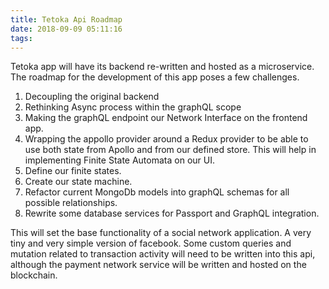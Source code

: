 ```yaml
---
title: Tetoka Api Roadmap
date: 2018-09-09 05:11:16
tags:
---
```


Tetoka app will have its backend re-written and hosted as a microservice. The roadmap for the development of this app poses a few challenges.

1. Decoupling the original backend
2. Rethinking Async process within the graphQL scope
3. Making the graphQL endpoint our Network Interface on the frontend app.
4. Wrapping the appollo provider around a Redux provider to be able to use both state from Apollo and from our defined store. This will help in implementing Finite State Automata on our UI.
5. Define our finite states.
6. Create our state machine.
7. Refactor current MongoDb models into graphQL schemas for all possible relationships.
8. Rewrite some database services for Passport and GraphQL integration.

This will set the base functionality of a social network application. A very tiny and very simple version of facebook.
Some custom queries and mutation related to transaction activity will need to be written into this api, although the payment network service will be written and hosted on the blockchain.
